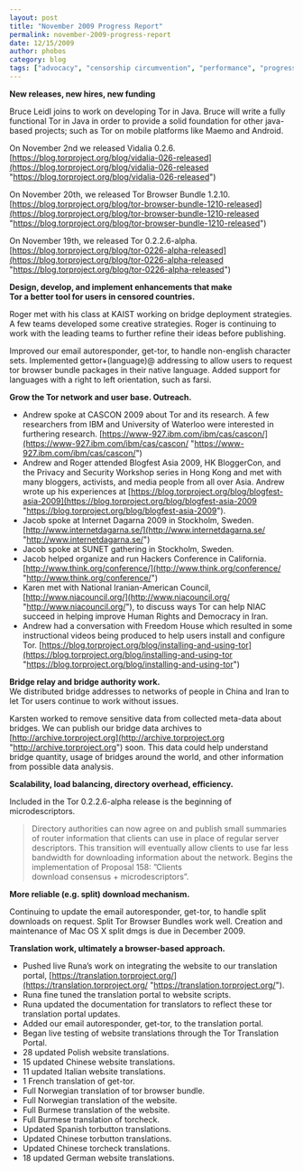 ```yaml
---
layout: post
title: "November 2009 Progress Report"
permalink: november-2009-progress-report
date: 12/15/2009
author: phobos
category: blog
tags: ["advocacy", "censorship circumvention", "performance", "progress report", "tor in java", "translation"]
---
```


 **New releases, new hires, new funding**

Bruce Leidl joins to work on developing Tor in Java. Bruce will write a fully functional Tor in Java in order to provide a solid foundation for other java-based projects; such as Tor on mobile platforms like Maemo and Android.

On November 2nd we released Vidalia 0.2.6. [https://blog.torproject.org/blog/vidalia-026-released](https://blog.torproject.org/blog/vidalia-026-released "https://blog.torproject.org/blog/vidalia-026-released")

On November 20th, we released Tor Browser Bundle 1.2.10. [https://blog.torproject.org/blog/tor-browser-bundle-1210-released](https://blog.torproject.org/blog/tor-browser-bundle-1210-released "https://blog.torproject.org/blog/tor-browser-bundle-1210-released")

On November 19th, we released Tor 0.2.2.6-alpha. [https://blog.torproject.org/blog/tor-0226-alpha-released](https://blog.torproject.org/blog/tor-0226-alpha-released "https://blog.torproject.org/blog/tor-0226-alpha-released")

**Design, develop, and implement enhancements that make  
Tor a better tool for users in censored countries.**

Roger met with his class at KAIST working on bridge deployment strategies. A few teams developed some creative strategies. Roger is continuing to work with the leading teams to further refine their ideas before publishing.

Improved our email autoresponder, get-tor, to handle non-english character sets. Implemented gettor+(language)@ addressing to allow users to request tor browser bundle packages in their native language. Added support for languages with a right to left orientation, such as farsi.

**Grow the Tor network and user base. Outreach.**

- Andrew spoke at CASCON 2009 about Tor and its research. A few researchers from IBM and University of Waterloo were interested in furthering research. [https://www-927.ibm.com/ibm/cas/cascon/](https://www-927.ibm.com/ibm/cas/cascon/ "https://www-927.ibm.com/ibm/cas/cascon/")
- Andrew and Roger attended Blogfest Asia 2009, HK BloggerCon, and the Privacy and Security Workshop series in Hong Kong and met with many bloggers, activists, and media people from all over Asia. Andrew wrote up his experiences at [https://blog.torproject.org/blog/blogfest-asia-2009](https://blog.torproject.org/blog/blogfest-asia-2009 "https://blog.torproject.org/blog/blogfest-asia-2009").
- Jacob spoke at Internet Dagarna 2009 in Stockholm, Sweden. [http://www.internetdagarna.se/](http://www.internetdagarna.se/ "http://www.internetdagarna.se/")
- Jacob spoke at SUNET gathering in Stockholm, Sweden.
- Jacob helped organize and run Hackers Conference in California. [http://www.think.org/conference/](http://www.think.org/conference/ "http://www.think.org/conference/")
- Karen met with National Iranian-American Council, [http://www.niacouncil.org/](http://www.niacouncil.org/ "http://www.niacouncil.org/"), to discuss ways Tor can help NIAC succeed in helping improve Human Rights and Democracy in Iran.
- Andrew had a conversation with Freedom House which resulted in some instructional videos being produced to help users install and configure Tor. [https://blog.torproject.org/blog/installing-and-using-tor](https://blog.torproject.org/blog/installing-and-using-tor "https://blog.torproject.org/blog/installing-and-using-tor")

**Bridge relay and bridge authority work.**  
We distributed bridge addresses to networks of people in China and Iran to let Tor users continue to work without issues.

Karsten worked to remove sensitive data from collected meta-data about bridges. We can publish our bridge data archives to [http://archive.torproject.org](http://archive.torproject.org "http://archive.torproject.org") soon. This data could help understand bridge quantity, usage of bridges around the world, and other information from possible data analysis.

**Scalability, load balancing, directory overhead, efficiency.**

Included in the Tor 0.2.2.6-alpha release is the beginning of microdescriptors.

> Directory authorities can now agree on and publish small summaries of router information that clients can use in place of regular server descriptors. This transition will eventually allow clients to use far less bandwidth for downloading information about the network. Begins the implementation of Proposal 158: ”Clients  
> download consensus + microdescriptors”.

**More reliable (e.g. split) download mechanism.**

Continuing to update the email autoresponder, get-tor, to handle split downloads on request. Split Tor Browser Bundles work well. Creation and maintenance of Mac OS X split dmgs is due in December 2009.

**Translation work, ultimately a browser-based approach.**

- Pushed live Runa’s work on integrating the website to our translation portal, [https://translation.torproject.org/](https://translation.torproject.org/ "https://translation.torproject.org/").
- Runa fine tuned the translation portal to website scripts.
- Runa updated the documentation for translators to reflect these tor translation portal updates.
- Added our email autoresponder, get-tor, to the translation portal.
- Began live testing of website translations through the Tor Translation Portal.
- 28 updated Polish website translations.
- 15 updated Chinese website translations.
- 11 updated Italian website translations.
- 1 French translation of get-tor.
- Full Norwegian translation of tor browser bundle.
- Full Norwegian translation of the website.
- Full Burmese translation of the website.
- Full Burmese translation of torcheck.
- Updated Spanish torbutton translations.
- Updated Chinese torbutton translations.
- Updated Chinese torcheck translations.
- 18 updated German website translations.

